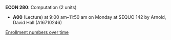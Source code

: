 **ECON 280**: Computation (2 units)

- **A00** (Lecture) at 9:00 am–11:50 am on Monday at SEQUO 142 by Arnold, David Hall (A16710246)

[Enrollment numbers over time](./ECON280.tsv)
